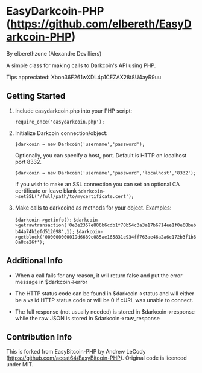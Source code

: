 EasyDarkcoin-PHP (https://github.com/elbereth/EasyDarkcoin-PHP)
================
By elberethzone (Alexandre Devilliers)

A simple class for making calls to Darkcoin's API using PHP.

Tips appreciated: Xbon36F261wXDL4p1CEZAX28t8U4ayR9uu

Getting Started
---------------
1. Include easydarkcoin.php into your PHP script:

	`require_once('easydarkcoin.php');`
2. Initialize Darkcoin connection/object:

	`$darkcoin = new Darkcoin('username','password');`

	Optionally, you can specify a host, port. Default is HTTP on localhost port 8332.

	`$darkcoin = new Darkcoin('username','password','localhost','8332');`

	If you wish to make an SSL connection you can set an optional CA certificate or leave blank
	`$darkcoin->setSSL('/full/path/to/mycertificate.cert');`

3. Make calls to darkcoind as methods for your object. Examples:

	`$darkcoin->getinfo();`
	`$darkcoin->getrawtransaction('0e3e2357e806b6cdb1f70b54c3a3a17b6714ee1f0e68bebb44a74b1efd512098',1);`
	`$darkcoin->getblock('000000000019d6689c085ae165831e934ff763ae46a2a6c172b3f1b60a8ce26f');`

Additional Info
---------------
* When a call fails for any reason, it will return false and put the error message in $darkcoin->error

* The HTTP status code can be found in $darkcoin->status and will either be a valid HTTP status code or will be 0 if cURL was unable to connect.

* The full response (not usually needed) is stored in $darkcoin->response while the raw JSON is stored in $darkcoin->raw_response

Contribution Info
-----------------
This is forked from EasyBitcoin-PHP by Andrew LeCody (https://github.com/aceat64/EasyBitcoin-PHP).
Original code is licenced under MIT.
